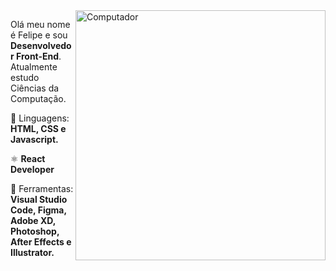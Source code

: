 <img src="https://raw.githubusercontent.com/MicaelliMedeiros/micaellimedeiros/master/image/computer-illustration.png" min-width="400px" max-width="400px" width="400px" align="right" alt="Computador">

<p align="left"> 
  Olá meu nome é Felipe e sou <strong>Desenvolvedor Front-End</strong>.<br>
  Atualmente estudo Ciências da Computação.
</p>

<p align="left">
  🦄 Linguagens: <strong>HTML, CSS e Javascript.</strong>
</p>

<p align="left">
  ⚛️ <strong>React Developer</strong>
</p>

<p align="left">
  💼 Ferramentas: <strong>Visual Studio Code, Figma, Adobe XD, Photoshop, After Effects e Illustrator.</strong>
</p>


</p>  
